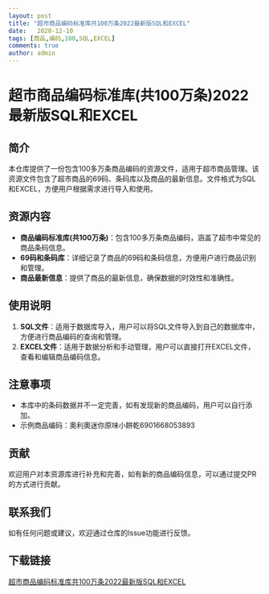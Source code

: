 ```yaml
---
layout: post
title: "超市商品编码标准库共100万条2022最新版SQL和EXCEL"
date:   2020-12-10
tags: [商品,编码,100,SQL,EXCEL]
comments: true
author: admin
---
```

# 超市商品编码标准库(共100万条)2022最新版SQL和EXCEL

## 简介
本仓库提供了一份包含100多万条商品编码的资源文件，适用于超市商品管理。该资源文件包含了超市商品的69码、条码库以及商品的最新信息。文件格式为SQL和EXCEL，方便用户根据需求进行导入和使用。

## 资源内容
- **商品编码标准库(共100万条)**：包含100多万条商品编码，涵盖了超市中常见的商品条码信息。
- **69码和条码库**：详细记录了商品的69码和条码信息，方便用户进行商品识别和管理。
- **商品最新信息**：提供了商品的最新信息，确保数据的时效性和准确性。

## 使用说明
1. **SQL文件**：适用于数据库导入，用户可以将SQL文件导入到自己的数据库中，方便进行商品编码的查询和管理。
2. **EXCEL文件**：适用于数据分析和手动管理，用户可以直接打开EXCEL文件，查看和编辑商品编码信息。

## 注意事项
- 本库中的条码数据并不一定完善，如有发现新的商品编码，用户可以自行添加。
- 示例商品编码：奧利奧迷你原味小餅乾6901668053893

## 贡献
欢迎用户对本资源库进行补充和完善，如有新的商品编码信息，可以通过提交PR的方式进行贡献。

## 联系我们
如有任何问题或建议，欢迎通过仓库的Issue功能进行反馈。

## 下载链接

[超市商品编码标准库共100万条2022最新版SQL和EXCEL](https://pan.quark.cn/s/80528eed55de)